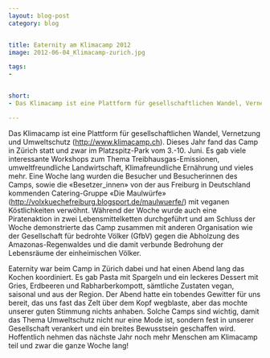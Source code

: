 ```yaml
---
layout: blog-post
category: blog


title: Eaternity am Klimacamp 2012
image: 2012-06-04_Klimacamp-zurich.jpg

tags:
-


short:
- Das Klimacamp ist eine Plattform für gesellschaftlichen Wandel, Vernetzung und Umweltschutz (http://www.klimacamp.ch). Dieses Jahr fand das Camp in Zürich statt und zwar im Platzspitz-Park vom 3.-10. Juni.

---
```




Das Klimacamp ist eine Plattform für gesellschaftlichen Wandel, Vernetzung und Umweltschutz (http://www.klimacamp.ch). Dieses Jahr fand das Camp in Zürich statt und zwar im Platzspitz-Park vom 3.-10. Juni. Es gab viele interessante Workshops zum Thema Treibhausgas-Emissionen, umweltfreundliche Landwirtschaft, Klimafreundliche Ernährung und vieles mehr. Eine Woche lang wurden die Besucher und Besucherinnen des Camps, sowie die «Besetzer_innen» von der aus Freiburg in Deutschland kommenden Catering-Gruppe «Die Maulwürfe» (http://volxkuechefreiburg.blogsport.de/maulwuerfe/) mit veganen Köstlichkeiten verwöhnt. Während der Woche wurde auch eine Piratenaktion in zwei Lebensmittelketten durchgeführt und am Schluss der Woche demonstrierte das Camp zusammen mit anderen Organisation wie der Gesellschaft für bedrohte Völker (GfbV) gegen die Abholzung des Amazonas-Regenwaldes und die damit verbunde Bedrohung der Lebensräume der einheimischen Völker.

Eaternity war beim Camp in Zürich dabei und hat einen Abend lang das Kochen koordiniert. Es gab Pasta mit Spargeln und ein leckeres Dessert mit Gries, Erdbeeren und Rabharberkompott, sämtliche Zustaten vegan, saisonal und aus der Region. Der Abend hatte ein tobendes Gewitter für uns bereit, das uns fast das Zelt über dem Kopf wegblaste, aber das mochte unserer guten Stimmung nichts anhaben. 
Solche Camps sind wichtig, damit das Thema Umweltschutz nicht nur eine Mode ist, sondern fest in unserer Gesellschaft verankert und ein breites Bewusstsein geschaffen wird. Hoffentlich nehmen das nächste Jahr noch mehr Menschen am Klimacamp teil und zwar die ganze Woche lang!

